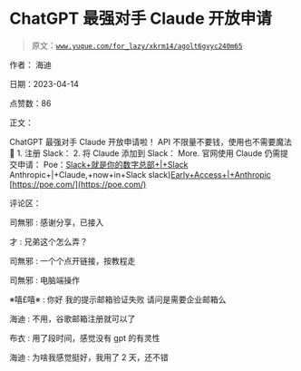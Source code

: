 # ChatGPT 最强对手 Claude 开放申请

> 原文：[`www.yuque.com/for_lazy/xkrm14/agolt6gvyc240m65`](https://www.yuque.com/for_lazy/xkrm14/agolt6gvyc240m65)

作者： 海迪

日期：2023-04-14

点赞数：86

正文：

ChatGPT 最强对手 Claude 开放申请啦！ API 不限量不要钱，使用也不需要魔法🔮 1\. 注册 Slack： 2\. 将 Claude 添加到 Slack： More. 官网使用 Claude 仍需提交申请： Poe：[Slack+就是你的数字总部+|+Slack](https://slack.com/intl/zh-cn/) Anthropic+|+Claude,+now+in+Slack slack)[Early+Access+|+Anthropic](https://www.anthropic.com/earlyaccess) [https://poe.com/](https://poe.com/)

评论区：

司無邪 : 感谢分享，已接入

才 : 兄弟这个怎么弄？

司無邪 : 一个个点开链接，按教程走

司無邪 : 电脑端操作

※嘻£嘻※ : 你好 我的提示邮箱验证失败 请问是需要企业邮箱么

海迪 : 不用，谷歌邮箱注册就可以了

布衣 : 用了段时间，感觉没有 gpt 的有灵性

海迪 : 为啥我感觉挺好，我用了 2 天，还不错




